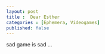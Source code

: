 ```yaml
---
layout: post
title :  Dear Esther
categories : [Ephemera, Videogames]
published: false
---
```

sad game is sad ... 

